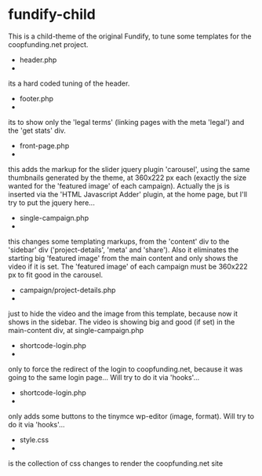 fundify-child
=============

This is a child-theme of the original Fundify, to tune some templates for the coopfunding.net project.

- header.php
- 
its a hard coded tuning of the header.

- footer.php
- 
its to show only the 'legal terms' (linking pages with the meta 'legal') and the 'get stats' div.

- front-page.php
- 
this adds the markup for the slider jquery plugin 'carousel', using the same thumbnails generated by the theme, at 360x222 px each (exactly the size wanted for the 'featured image' of each campaign). Actually the js is inserted via the 'HTML Javascript Adder' plugin, at the home page, but I'll try to put the jquery here...

- single-campaign.php
- 
this changes some templating markups, from the 'content' div to the 'sidebar' div ('project-details', 'meta' and 'share'). Also it eliminates the starting big 'featured image' from the main content and only shows the video if it is set.
The 'featured image' of each campaign must be 360x222 px to fit good in the carousel.

- campaign/project-details.php
- 
just to hide the video and the image from this template, because now it shows in the sidebar. The video is showing big and good (if set) in the main-content div, at single-campaign.php

- shortcode-login.php
- 
only to force the redirect of the login to coopfunding.net, because it was going to the same login page... Will try to do it via 'hooks'...

- shortcode-login.php
-
only adds some buttons to the tinymce wp-editor (image, format). Will try to do it via 'hooks'...

- style.css
- 
is the collection of css changes to render the coopfunding.net site
